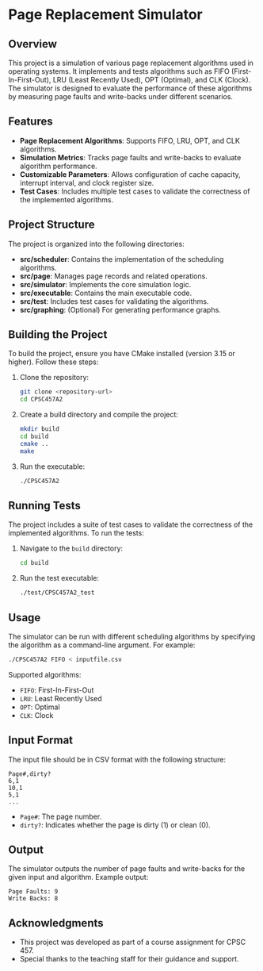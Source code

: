 # Page Replacement Simulator

## Overview
This project is a simulation of various page replacement algorithms used in operating systems. It implements and tests algorithms such as FIFO (First-In-First-Out), LRU (Least Recently Used), OPT (Optimal), and CLK (Clock). The simulator is designed to evaluate the performance of these algorithms by measuring page faults and write-backs under different scenarios.

## Features
- **Page Replacement Algorithms**: Supports FIFO, LRU, OPT, and CLK algorithms.
- **Simulation Metrics**: Tracks page faults and write-backs to evaluate algorithm performance.
- **Customizable Parameters**: Allows configuration of cache capacity, interrupt interval, and clock register size.
- **Test Cases**: Includes multiple test cases to validate the correctness of the implemented algorithms.

## Project Structure
The project is organized into the following directories:
- **src/scheduler**: Contains the implementation of the scheduling algorithms.
- **src/page**: Manages page records and related operations.
- **src/simulator**: Implements the core simulation logic.
- **src/executable**: Contains the main executable code.
- **src/test**: Includes test cases for validating the algorithms.
- **src/graphing**: (Optional) For generating performance graphs.

## Building the Project
To build the project, ensure you have CMake installed (version 3.15 or higher). Follow these steps:

1. Clone the repository:
   ```bash
   git clone <repository-url>
   cd CPSC457A2
   ```

2. Create a build directory and compile the project:
   ```bash
   mkdir build
   cd build
   cmake ..
   make
   ```

3. Run the executable:
   ```bash
   ./CPSC457A2
   ```

## Running Tests
The project includes a suite of test cases to validate the correctness of the implemented algorithms. To run the tests:

1. Navigate to the `build` directory:
   ```bash
   cd build
   ```

2. Run the test executable:
   ```bash
   ./test/CPSC457A2_test
   ```

## Usage
The simulator can be run with different scheduling algorithms by specifying the algorithm as a command-line argument. For example:

```bash
./CPSC457A2 FIFO < inputfile.csv
```

Supported algorithms:
- `FIFO`: First-In-First-Out
- `LRU`: Least Recently Used
- `OPT`: Optimal
- `CLK`: Clock

## Input Format
The input file should be in CSV format with the following structure:
```
Page#,dirty?
6,1
10,1
5,1
...
```
- `Page#`: The page number.
- `dirty?`: Indicates whether the page is dirty (1) or clean (0).

## Output
The simulator outputs the number of page faults and write-backs for the given input and algorithm. Example output:
```
Page Faults: 9
Write Backs: 8
```

## Acknowledgments
- This project was developed as part of a course assignment for CPSC 457.
- Special thanks to the teaching staff for their guidance and support.
